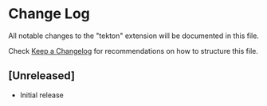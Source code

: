 # Change Log

All notable changes to the "tekton" extension will be documented in this file.

Check [Keep a Changelog](http://keepachangelog.com/) for recommendations on how to structure this file.

## [Unreleased]

- Initial release